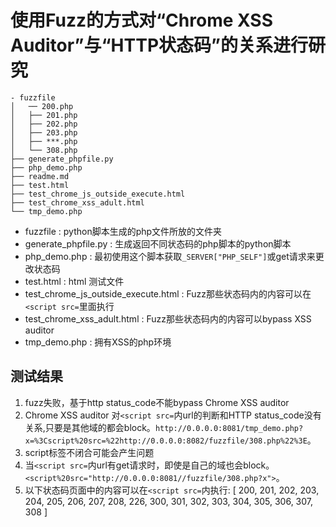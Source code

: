 # 使用Fuzz的方式对“Chrome XSS Auditor”与“HTTP状态码”的关系进行研究

```
- fuzzfile
│   ── 200.php
│   ├── 201.php
│   ├── 202.php
│   ├── 203.php
│   ├── ***.php
│   └── 308.php
├── generate_phpfile.py
├── php_demo.php
├── readme.md
├── test.html
├── test_chrome_js_outside_execute.html
├── test_chrome_xss_adult.html
└── tmp_demo.php
```

- fuzzfile : python脚本生成的php文件所放的文件夹
- generate_phpfile.py : 生成返回不同状态码的php脚本的python脚本
- php_demo.php : 最初使用这个脚本获取`_SERVER["PHP_SELF"]`或get请求来更改状态码
- test.html : html 测试文件
- test_chrome_js_outside_execute.html : Fuzz那些状态码内的内容可以在`<script src=`里面执行
- test_chrome_xss_adult.html : Fuzz那些状态码内的内容可以bypass XSS auditor
- tmp_demo.php : 拥有XSS的php环境

## 测试结果

1. fuzz失败，基于http status_code不能bypass Chrome XSS auditor
2. Chrome XSS auditor 对`<script src=`内url的判断和HTTP status_code没有关系,只要是其他域的都会block。`http://0.0.0.0:8081/tmp_demo.php?x=%3Cscript%20src=%22http://0.0.0.0:8082/fuzzfile/308.php%22%3E`。
3. script标签不闭合可能会产生问题
4. 当`<script src=`内url有get请求时，即使是自己的域也会block。`<script%20src="http://0.0.0.0:8081//fuzzfile/308.php?x">`。
5. 以下状态码页面中的内容可以在`<script src=`内执行: [
    200, 201, 202, 203, 204, 205, 206, 207, 208, 226, 
    300, 301, 302, 303, 304, 305, 306, 307, 308
]
